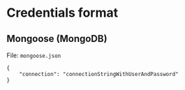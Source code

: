 # Credentials format

## Mongoose (MongoDB)

File: `mongoose.json`

```
{
    "connection": "connectionStringWithUserAndPassword" 
}